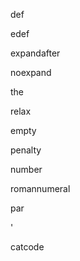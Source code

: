 def

edef

expandafter

noexpand

the

relax

empty

penalty



number

romannumeral


par

'

catcode
